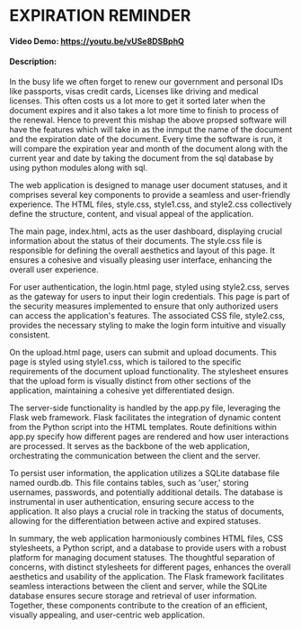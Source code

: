# EXPIRATION REMINDER
#### Video Demo:  https://youtu.be/vUSe8DSBphQ
#### Description:
In the busy life we often forget to renew our government and personal IDs like passports, visas credit cards, Licenses like driving and medical licenses. This often costs us a lot more to get it sorted later when the document expires and it also takes a lot more time to finish to process of the renewal. Hence to prevent this mishap the above propsed software will have the features which will take in as the inmput the name of the document and the expiration date of the document. Every time the software is run, it will compare the expiration year and month of the document along with the current year and date by taking  the document from the sql database by using python modules along with sql.

The web application is designed to manage user document statuses, and it comprises several key components to provide a seamless and user-friendly experience. The HTML files, style.css, style1.css, and style2.css collectively define the structure, content, and visual appeal of the application.

The main page, index.html, acts as the user dashboard, displaying crucial information about the status of their documents. The style.css file is responsible for defining the overall aesthetics and layout of this page. It ensures a cohesive and visually pleasing user interface, enhancing the overall user experience.

For user authentication, the login.html page, styled using style2.css, serves as the gateway for users to input their login credentials. This page is part of the security measures implemented to ensure that only authorized users can access the application's features. The associated CSS file, style2.css, provides the necessary styling to make the login form intuitive and visually consistent.

On the upload.html page, users can submit and upload documents. This page is styled using style1.css, which is tailored to the specific requirements of the document upload functionality. The stylesheet ensures that the upload form is visually distinct from other sections of the application, maintaining a cohesive yet differentiated design.

The server-side functionality is handled by the app.py file, leveraging the Flask web framework. Flask facilitates the integration of dynamic content from the Python script into the HTML templates. Route definitions within app.py specify how different pages are rendered and how user interactions are processed. It serves as the backbone of the web application, orchestrating the communication between the client and the server.

To persist user information, the application utilizes a SQLite database file named ourdb.db. This file contains tables, such as 'user,' storing usernames, passwords, and potentially additional details. The database is instrumental in user authentication, ensuring secure access to the application. It also plays a crucial role in tracking the status of documents, allowing for the differentiation between active and expired statuses.

In summary, the web application harmoniously combines HTML files, CSS stylesheets, a Python script, and a database to provide users with a robust platform for managing document statuses. The thoughtful separation of concerns, with distinct stylesheets for different pages, enhances the overall aesthetics and usability of the application. The Flask framework facilitates seamless interactions between the client and server, while the SQLite database ensures secure storage and retrieval of user information. Together, these components contribute to the creation of an efficient, visually appealing, and user-centric web application.
